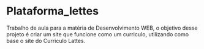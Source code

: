 # Plataforma_lettes
Trabalho de aula para a matéria de Desenvolvimento WEB, o objetivo desse projeto é criar um site que funcione como um curriculo, utilizando como base o site do Curriculo Lattes.
